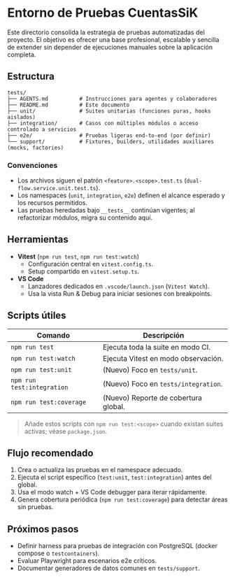 # Entorno de Pruebas CuentasSiK

Este directorio consolida la estrategia de pruebas automatizadas del proyecto. El objetivo es ofrecer una base profesional, escalable y sencilla de extender sin depender de ejecuciones manuales sobre la aplicación completa.

## Estructura

```
tests/
├── AGENTS.md          # Instrucciones para agentes y colaboradores
├── README.md          # Este documento
├── unit/              # Suites unitarias (funciones puras, hooks aislados)
├── integration/       # Casos con múltiples módulos o acceso controlado a servicios
├── e2e/               # Pruebas ligeras end-to-end (por definir)
└── support/           # Fixtures, builders, utilidades auxiliares (mocks, factories)
```

### Convenciones

- Los archivos siguen el patrón `<feature>.<scope>.test.ts` (`dual-flow.service.unit.test.ts`).
- Los namespaces (`unit`, `integration`, `e2e`) definen el alcance esperado y los recursos permitidos.
- Las pruebas heredadas bajo `__tests__` continúan vigentes; al refactorizar módulos, migra su contenido aquí.

## Herramientas

- **Vitest** (`npm run test`, `npm run test:watch`)
  - Configuración central en `vitest.config.ts`.
  - Setup compartido en `vitest.setup.ts`.
- **VS Code**
  - Lanzadores dedicados en `.vscode/launch.json` (`Vitest Watch`).
  - Usa la vista Run & Debug para iniciar sesiones con breakpoints.

## Scripts útiles

| Comando                    | Descripción                          |
| -------------------------- | ------------------------------------ |
| `npm run test`             | Ejecuta toda la suite en modo CI.    |
| `npm run test:watch`       | Ejecuta Vitest en modo observación.  |
| `npm run test:unit`        | (Nuevo) Foco en `tests/unit`.        |
| `npm run test:integration` | (Nuevo) Foco en `tests/integration`. |
| `npm run test:coverage`    | (Nuevo) Reporte de cobertura global. |

> Añade estos scripts con `npm run test:<scope>` cuando existan suites activas; véase `package.json`.

## Flujo recomendado

1. Crea o actualiza las pruebas en el namespace adecuado.
2. Ejecuta el script específico (`test:unit`, `test:integration`) antes del global.
3. Usa el modo watch + VS Code debugger para iterar rápidamente.
4. Genera cobertura periódica (`npm run test:coverage`) para detectar áreas sin pruebas.

## Próximos pasos

- Definir harness para pruebas de integración con PostgreSQL (docker compose o `testcontainers`).
- Evaluar Playwright para escenarios e2e críticos.
- Documentar generadores de datos comunes en `tests/support`.

